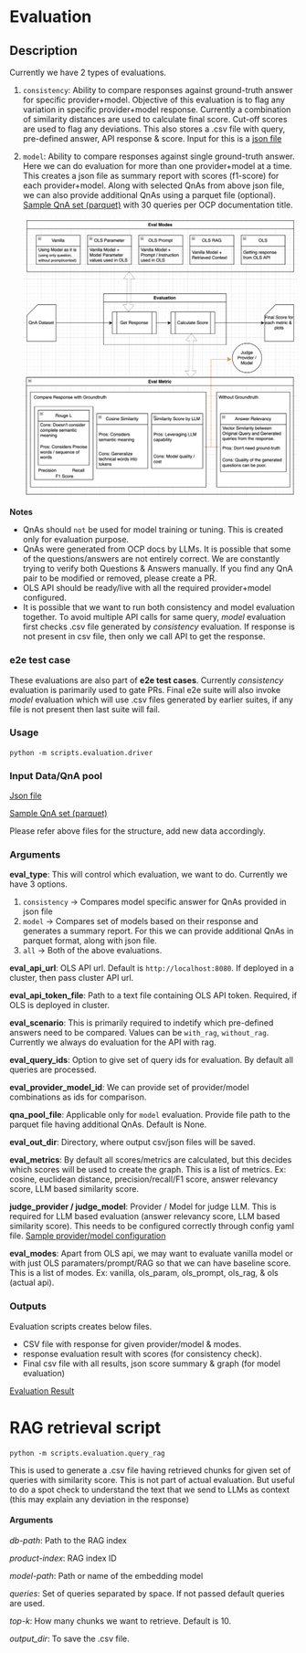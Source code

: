 # Evaluation

## Description
Currently we have 2 types of evaluations.
1. `consistency`: Ability to compare responses against ground-truth answer for specific provider+model. Objective of this evaluation is to flag any variation in specific provider+model response. Currently a combination of similarity distances are used to calculate final score. Cut-off scores are used to flag any deviations. This also stores a .csv file with query, pre-defined answer, API response & score. Input for this is a [json file](eval_data/question_answer_pair.json)

2. `model`: Ability to compare responses against single ground-truth answer. Here we can do evaluation for more than one provider+model at a time. This creates a json file as summary report with scores (f1-score) for each provider+model. Along with selected QnAs from above json file, we can also provide additional QnAs using a parquet file (optional). [Sample QnA set (parquet)](eval_data/interview_qna_30_per_title.parquet) with 30 queries per OCP documentation title.

    ![Evaluation Metric & flow](response_eval_flow.png)

**Notes**
- QnAs should `not` be used for model training or tuning. This is created only for evaluation purpose.
- QnAs were generated from OCP docs by LLMs. It is possible that some of the questions/answers are not entirely correct. We are constantly trying to verify both Questions & Answers manually. If you find any QnA pair to be modified or removed, please create a PR.
- OLS API should be ready/live with all the required provider+model configured.
- It is possible that we want to run both consistency and model evaluation together. To avoid multiple API calls for same query, *model* evaluation first checks .csv file generated by *consistency* evaluation. If response is not present in csv file, then only we call API to get the response.

### e2e test case

These evaluations are also part of **e2e test cases**. Currently *consistency* evaluation is parimarily used to gate PRs. Final e2e suite will also invoke *model* evaluation which will use .csv files generated by earlier suites, if any file is not present then last suite will fail.

### Usage
```
python -m scripts.evaluation.driver
```

### Input Data/QnA pool
[Json file](eval_data/question_answer_pair.json)

[Sample QnA set (parquet)](eval_data/interview_qna_30_per_title.parquet)

Please refer above files for the structure, add new data accordingly.

### Arguments
**eval_type**: This will control which evaluation, we want to do. Currently we have 3 options.
1. `consistency` -> Compares model specific answer for QnAs provided in json file
2. `model` -> Compares set of models based on their response and generates a summary report. For this we can provide additional QnAs in parquet format, along with json file.
3. `all` -> Both of the above evaluations.

**eval_api_url**: OLS API url. Default is `http://localhost:8080`. If deployed in a cluster, then pass cluster API url.

**eval_api_token_file**: Path to a text file containing OLS API token. Required, if OLS is deployed in cluster.

**eval_scenario**: This is primarily required to indetify which pre-defined answers need to be compared. Values can be `with_rag`, `without_rag`. Currently we always do evaluation for the API with rag.

**eval_query_ids**: Option to give set of query ids for evaluation. By default all queries are processed.

**eval_provider_model_id**: We can provide set of provider/model combinations as ids for comparison.

**qna_pool_file**: Applicable only for `model` evaluation. Provide file path to the parquet file having additional QnAs. Default is None.

**eval_out_dir**: Directory, where output csv/json files will be saved.

**eval_metrics**: By default all scores/metrics are calculated, but this decides which scores will be used to create the graph.
This is a list of metrics. Ex: cosine, euclidean distance, precision/recall/F1 score, answer relevancy score, LLM based similarity score.

**judge_provider / judge_model**: Provider / Model for judge LLM. This is required for LLM based evaluation (answer relevancy score, LLM based similarity score). This needs to be configured correctly through config yaml file. [Sample provider/model configuration](../../examples/olsconfig.yaml)

**eval_modes**: Apart from OLS api, we may want to evaluate vanilla model or with just OLS paramaters/prompt/RAG so that we can have baseline score. This is a list of modes. Ex: vanilla, ols_param, ols_prompt, ols_rag, & ols (actual api).

### Outputs
Evaluation scripts creates below files.
- CSV file with response for given provider/model & modes.
- response evaluation result with scores (for consistency check).
- Final csv file with all results, json score summary & graph (for model evaluation)

[Evaluation Result](eval_data/result/README.md)


# RAG retrieval script
```
python -m scripts.evaluation.query_rag
```
This is used to generate a .csv file having retrieved chunks for given set of queries with similarity score. This is not part of actual evaluation. But useful to do a spot check to understand the text that we send to LLMs as context (this may explain any deviation in the response)

#### Arguments
*db-path*: Path to the RAG index

*product-index*: RAG index ID

*model-path*: Path or name of the embedding model

*queries*: Set of queries separated by space. If not passed default queries are used.

*top-k*: How many chunks we want to retrieve. Default is 10.

*output_dir*: To save the .csv file.